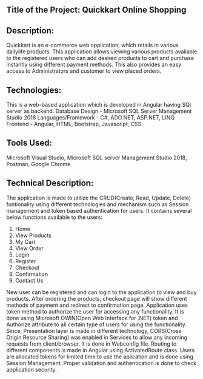 ## Title of the Project: Quickkart Online Shopping

## Description: 
Quickkart is an e-commerce web application, which retails in various dailylife products. This application allows viewing various products available to the registered users who can add desired products to cart and purchase instantly using different payment methods. This also provides an easy access to Administrators and customer to view placed orders. 

## Technologies: 
This is a web-based application which is developed in Angular having SQl server as backend.
Database Design - Microsoft SQL Server Management Studio 2018
Languages/Framework - C#, ADO.NET, ASP.NET, LINQ
Frontend - Angular, HTML, Bootstrap, Javascript, CSS

## Tools Used: 
Microsoft Visual Studio, Microsoft SQL server Management Studio 2018, Postman, Google Chrome.

## Technical Description: 
The application is made to utilize the CRUD(Create, Read, Update, Delete) funtionality using different technologies and mechanism such as Session management and token based authentication for users. It contains several below functions available to the users:
1. Home
2. View Products
3. My Cart
4. View Order
5. Login
6. Register
7. Checkout
8. Confirmation
9. Contact Us

New user can be registered and can login to the application to view and buy products. After ordering the products, checkout page will show different methods of payment and redirect to confirmation page. Application uses token method to authorize the user for accessing any functionality. It is done using Microsoft OWIN(Open Web Interface for .NET) token and Authorize attribute to all certain type of users for using the functionality. Since, Presentation layer is made in different technology, CORS(Cross Origin Resource Sharing) was enabled in Services to allow any incoming requests from client/browser. It is done in Webconfig file. Routing to different components is made in Angular using ActivatedRoute class. Users are allocated tokens for limited time to use the aplication and is done using Session Management. Proper validation and authentication is done to check application security. 
